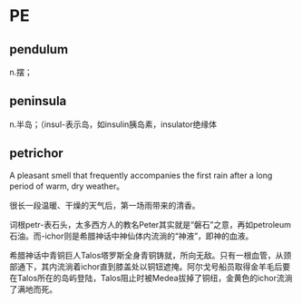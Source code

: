 # PE

## pendulum

n.摆；

## peninsula

n.半岛；（insul-表示岛，如insulin胰岛素，insulator绝缘体

## petrichor

A pleasant smell that frequently accompanies the first rain after a long period of warm, dry weather。

很长一段温暖、干燥的天气后，第一场雨带来的清香。

词根petr-表石头，太多西方人的教名Peter其实就是“磐石”之意，再如petroleum石油。而-ichor则是希腊神话中神仙体内流淌的“神液”，即神的血液。

希腊神话中青铜巨人Talos塔罗斯全身青铜铸就，所向无敌。只有一根血管，从颈部通下，其内流淌着ichor直到膝盖处以铜钮遮掩。阿尔戈号船员取得金羊毛后要在Talos所在的岛屿登陆，Talos阻止时被Medea拔掉了铜纽，金黄色的ichor流淌了满地而死。

